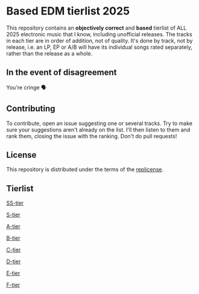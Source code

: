 # Based EDM tierlist 2025
This repository contains an **objectively correct** and **based** tierlist of ALL 2025 electronic music that I know, including unofficial releases. The tracks in each tier are in order of addition, not of quality. It's done by track, not by release, i.e. an LP, EP or A/B will have its individual songs rated separately, rather than the release as a whole.

## In the event of disagreement
You're cringe 🗣️

## Contributing
To contribute, open an issue suggesting one or several tracks. Try to make sure your suggestions aren't already on the list. I'll then listen to them and rank them, closing the issue with the ranking. Don't do pull requests!

## License
This repository is distributed under the terms of the [replicense](https://github.com/JuxGD/replicense).

## Tierlist
[SS-tier](ss-tier.md)

[S-tier](s-tier.md)

[A-tier](a-tier.md)

[B-tier](b-tier.md)

[C-tier](c-tier.md)

[D-tier](d-tier.md)

[E-tier](e-tier.md)

[F-tier](f-tier.md)
